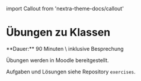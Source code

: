 import Callout from 'nextra-theme-docs/callout'

# Übungen zu Klassen

<Callout>
  **Dauer:** 90 Minuten \
  inklusive Besprechung
</Callout>

Übungen werden in Moodle bereitgestellt.

Aufgaben und Lösungen siehe Repository `exercises`.